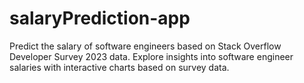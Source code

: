 # salaryPrediction-app
Predict the salary of software engineers based on Stack Overflow Developer Survey 2023 data. Explore insights into software engineer salaries with interactive charts based on survey data.
